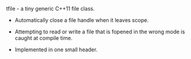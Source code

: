 tfile - a tiny generic C++11 file class.

* Automatically close a file handle when it leaves scope.

* Attempting to read or write a file that is fopened in the wrong mode is caught
  at compile time.

* Implemented in one small header.